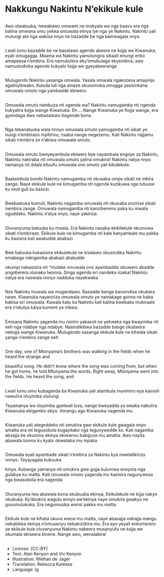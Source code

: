 # Nakkungu Nakintu N’ekikule kule

##
Awo olwatuuka,
newabawo omwami ne
mukyala we nga baavu
era nga balina omwana
omu yekka omuwala
elinya lye nga ye
Nakintu. Nakintu yali
mulungi ate nga wakisa
nnyo ne bazadde be
nga bamwagala nnyo.

##

Lwali lumu bazadde be
ne basalawo agende
abeere ne kojja we
Kiwanuka; eyali
omugagga. Maama wa
Nakintu yamutungira
sikaati enungi eriko
amapeesa n’embira.
Era namukolera
eky’omubulago
ekyembira; awo
namusindinka agende
kukyalo kojja we
gyeyabeeranga.

##
Mulugendo Nakintu
yasanga omwala. Yasala
omwala ngakozesa
amayinja
agalinyibwako. Kuluda
luli nga amaze
okusomoka omugga
yasisinkana omuwala
omuto nga yambadde
ebiwero.

##
Omuwala omuto
nambuza nti ogenda
wa? Nakintu
namugamba nti ngenda
kukyalira kojja wange
Kiwanuka.
Eh.....Nange Kiwanuka
ye Kojja wange, era
gyendaga
Awo nebasalawo
bagende bona.

##
Nga tebanatuuka wala
nnnyo omuwala omuto
yamugamba nti sikati
yo nungi n’embirazo
mpitirivu; nsaba nange
negezemu. Kati Nakintu
najjamu sikati n’embira
ze n’abiwa omuwala
omuto.

##
Omuwala omuto
bweyeyambula ebiwero
bye nayambala engoye
za Nakintu, Nakintu
nakiraba nti omuwala
omuto yalina omukira!
Nakintu natya nnyo
namanya nti ddala
kituufu omuwala ono
omuto yali kikulekule.

##
Baatambula bombi
Nakintu namugamba nti
nkusaba ompe sikati ne
mbira zange. Naye
ekikule kule ne
kimugamba nti ngenda
kuzikuwa nga tutuuse
ku muti guli ku kasozi.

##
Bwebaatuka kumuti,
Nakintu nagamba
omuwala nti nkusaba
onzirize sikati nembira
zange.
Omuwala namugamba
nti kanziberemu paka
ku mwala oguddako.
Nakintu n’atya nnyo,
naye yakiriza.

##
Oluvanyuma batuuka
ku mwala.
Era Nakintu nasaba
ekikilekule okumuwa
sikati n’embiraze.
Ekikule kule ne
kimugamba nti kale
kanyambale mu pakka
ku kasisira kali
awatudde abakazi.

##
Bwe batuuka kukasisira
ekikulekule ne kisalawo
okusindika Nakintu
emabega nekigamba
abakazi abatudde

okumpi nakasisira nti
“mulabe omuwala ono
ayambadde obuwero
abadde angoberera
olunaku lwonna. Singa
agenda eri nandeka
nzeka! Nakintu natya
era naswala nnnyo
nadduka neyekweka

##
Nze Nakintu muwala wa
mugandawo. Bazadde
bange bansindise
okubera nawe.
Kiwanuka nayaniriza
omuwala omuto ye
namakage gonna ne
baba bakisa eri
omuwala. Kawala katu
ka Nakintu kali kalina
kwebaka mukiraalo era
n’okulya kalya kumere
ya mbwa.

##
Emisana Nakintu
yagenda mu nimiro
yakasoli ne yekweka
nga bwayimba nti eeh
nga ndabye nga
ndabye.
Nasindikibwa bazadde
bange okubeera nekojja
wange Kiwanuka.
Mulugendo nasanga
ekikule kule ne kitwala
sikati yange n’embira
zange eeh

##
One day, one of
Mtonyama’s brothers
was walking in the
fields when he heard
the strange and

beautiful song.
He didn’t know where
the song was coming
from, but when he got
home, he told
Mtonyama the words.
Right away, Mtonyama
went into the fields.
He heard the song, and

##
Lwali lumu omu
kubaganda ba
Kiwanuka yali atambula
munimiro eya kasooli
nawulira oluyimba
olulungi

Teyamanya wa
oluyimba gyelwali luva,
nange bweyadda yo
ewaka nabulira
Kiwanuka ebigambo
ebyo. Amangu ago
Kiwanuka nagenda mu

##
Kiwanuka yali
ategeddeko nti omukira
gwe ekikule kule
gwagala nnyo amatta
era nti tegusobola
kugayitako nga
tegunywedde ko.
Kati nagamba absajja
be okusima ekinya
ekiwanvu bakijjuze mu
amatta.
Awo nayita abawala
bonna ku kyalo
okwetaba mu mpaka

##
Omuwala eyali
ayambade sikati
n’embira za Nakintu kya
mwelalikiriza nnnyo.
Teyayagala kubuuka

kinya. Kubanga
yamanya nti omukira
gwe gujja kulumwa
ennyota nga gulabye ku
matta.
Kati omuwala omuto
yagenda mu kasisira
nagunyweza nga
bwasobola era nagenda

##
Oluvanyuma lwa
abawala bona okubuuka
ekinya, Ekikulekule ne
kijja nakyo okubuka.
Ky’abukira wagulu
ennyo aw’ekinya naye
omukira gwakyo ne
gusumulukuka. Era
negumusika wansi
pakka mu matta.

##
Ekikule kule ne kifuba
okuva wansi mu matta,
naye abasajja nebajja
mangu nebabikka
ekinya n’omusenyu
nebakiziikira mu.
Era eyo yeyali
enkomerero ye ekikule
kule oluvanyuma
Nakintu nabeera
musanyufu ne kojja we
okumala ekiseera
kinene.
Nange awo, wenalabira!

##
* License: [CC-BY]
* Text: Alan Kenyon and Viv Kenyon
* Illustration: Wiehan de Jager
* Translation: Rebecca Kuteesa
* Language: lg
